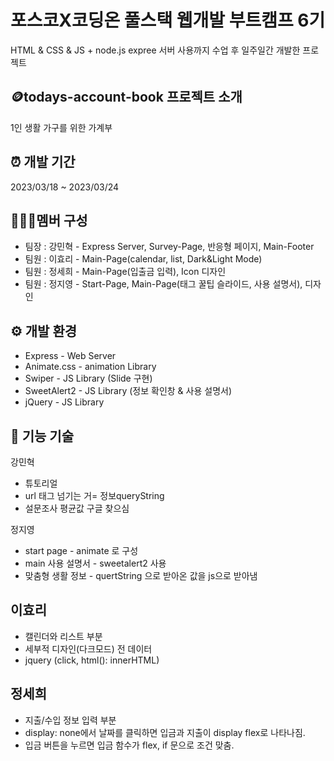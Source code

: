 # 포스코X코딩온 풀스택 웹개발 부트캠프 6기
HTML & CSS & JS + node.js expree 서버 사용까지 수업 후 일주일간 개발한 프로젝트


## 🪙todays-account-book 프로젝트 소개
1인 생활 가구를 위한 가계부  
 
 
## ⏰ 개발 기간
2023/03/18 ~ 2023/03/24


## 🧑‍🤝‍🧑멤버 구성
+ 팀장 : 강민혁 - Express Server, Survey-Page, 반응형 페이지, Main-Footer
+ 팀원 : 이효리 - Main-Page(calendar, list, Dark&Light Mode)
+ 팀원 : 정세희 - Main-Page(입출금 입력), Icon 디자인
+ 팀원 : 정지영 - Start-Page, Main-Page(태그 꿀팁 슬라이드, 사용 설명서), 디자인


## ⚙️ 개발 환경
+ Express - Web Server
+ Animate.css - animation Library
+ Swiper - JS Library (Slide 구현)
+ SweetAlert2 - JS Library (정보 확인창 & 사용 설명서)
+ jQuery - JS Library



## 📌 기능 기술
 강민혁

- 튜토리얼
- url 태그 넘기는 거= 정보queryString
- 설문조사 평균값 구글 찾으심

 정지영

- start page - animate 로 구성
- main 사용 설명서 - sweetalert2 사용
- 맞춤형 생활 정보 - quertString 으로 받아온 값을 js으로 받아냄

## 이효리

- 캘린더와 리스트 부분
- 세부적 디자인(다크모드) 전 데이터
- jquery (click, html(): innerHTML)

## 정세희

- 지출/수입 정보 입력 부분
- display: none에서 날짜를 클릭하면 입금과 지출이 display flex로 나타나짐.
- 입금 버튼을 누르면 입금 함수가 flex, if 문으로 조건 맞춤.



